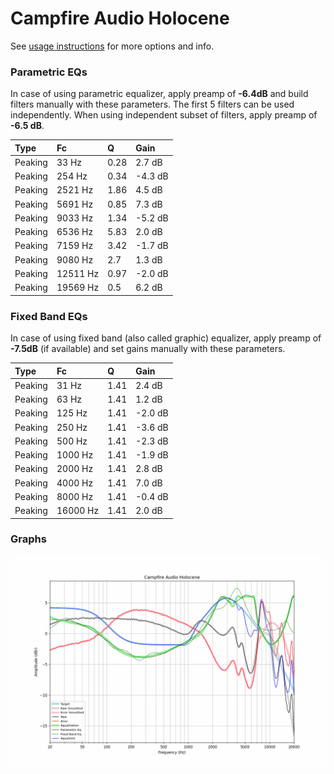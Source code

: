 # Campfire Audio Holocene
See [usage instructions](https://github.com/jaakkopasanen/AutoEq#usage) for more options and info.

### Parametric EQs
In case of using parametric equalizer, apply preamp of **-6.4dB** and build filters manually
with these parameters. The first 5 filters can be used independently.
When using independent subset of filters, apply preamp of **-6.5 dB**.

| Type    | Fc       |    Q | Gain    |
|:--------|:---------|:-----|:--------|
| Peaking | 33 Hz    | 0.28 | 2.7 dB  |
| Peaking | 254 Hz   | 0.34 | -4.3 dB |
| Peaking | 2521 Hz  | 1.86 | 4.5 dB  |
| Peaking | 5691 Hz  | 0.85 | 7.3 dB  |
| Peaking | 9033 Hz  | 1.34 | -5.2 dB |
| Peaking | 6536 Hz  | 5.83 | 2.0 dB  |
| Peaking | 7159 Hz  | 3.42 | -1.7 dB |
| Peaking | 9080 Hz  | 2.7  | 1.3 dB  |
| Peaking | 12511 Hz | 0.97 | -2.0 dB |
| Peaking | 19569 Hz | 0.5  | 6.2 dB  |

### Fixed Band EQs
In case of using fixed band (also called graphic) equalizer, apply preamp of **-7.5dB**
(if available) and set gains manually with these parameters.

| Type    | Fc       |    Q | Gain    |
|:--------|:---------|:-----|:--------|
| Peaking | 31 Hz    | 1.41 | 2.4 dB  |
| Peaking | 63 Hz    | 1.41 | 1.2 dB  |
| Peaking | 125 Hz   | 1.41 | -2.0 dB |
| Peaking | 250 Hz   | 1.41 | -3.6 dB |
| Peaking | 500 Hz   | 1.41 | -2.3 dB |
| Peaking | 1000 Hz  | 1.41 | -1.9 dB |
| Peaking | 2000 Hz  | 1.41 | 2.8 dB  |
| Peaking | 4000 Hz  | 1.41 | 7.0 dB  |
| Peaking | 8000 Hz  | 1.41 | -0.4 dB |
| Peaking | 16000 Hz | 1.41 | 2.0 dB  |

### Graphs
![](./Campfire%20Audio%20Holocene.png)